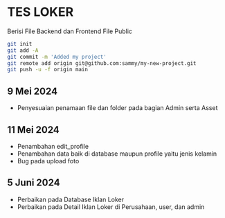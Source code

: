 # TES LOKER
Berisi File Backend dan Frontend
File Public

```bash
git init
git add -A
git commit -m 'Added my project'
git remote add origin git@github.com:sammy/my-new-project.git
git push -u -f origin main
```

## 9 Mei 2024
- Penyesuaian penamaan file dan folder pada bagian Admin serta Asset

## 11 Mei 2024
- Penambahan edit_profile
- Penambahan data baik di database maupun profile yaitu jenis kelamin
- Bug pada upload foto

## 5 Juni 2024
- Perbaikan pada Database Iklan Loker
- Perbaikan pada Detail Iklan Loker di Perusahaan, user, dan admin